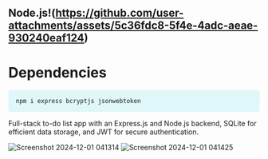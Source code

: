 ## Node.js!(https://github.com/user-attachments/assets/5c36fdc8-5f4e-4adc-aeae-930240eaf124)
  
# Dependencies

<div style="background-color: #e0f7fa; padding: 15px; border-radius: 5px;">
    <code>npm i express bcryptjs jsonwebtoken</code>
</div>

Full-stack to-do list app with an Express.js and Node.js backend, SQLite for efficient data storage, and JWT for secure authentication.

![Screenshot 2024-12-01 041314](https://github.com/user-attachments/assets/0bda5bb3-568b-48b6-96da-d18b058a5033)
![Screenshot 2024-12-01 041425](https://github.com/user-attachments/assets/7310c88b-e82b-41e1-9a50-e12fafe3d804)
